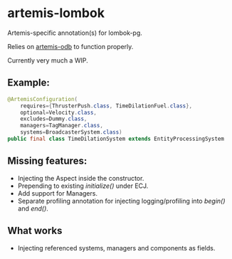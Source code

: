 # artemis-lombok

Artemis-specific annotation(s) for lombok-pg.

Relies on [artemis-odb](https://github.com/junkdog/artemis-odb) to function properly.

Currently very much a WIP.

## Example:
```java
@ArtemisConfiguration(
    requires={ThrusterPush.class, TimeDilationFuel.class},
    optional=Velocity.class,
    excludes=Dummy.class,
    managers=TagManager.class,
    systems=BroadcasterSystem.class)
public final class TimeDilationSystem extends EntityProcessingSystem
```

## Missing features:
- Injecting the Aspect inside the constructor.
- Prepending to existing _initialize()_ under ECJ.
- Add support for Managers.
- Separate profiling annotation for injecting logging/profiling into _begin()_ and _end()_.

## What works
- Injecting referenced systems, managers and components as fields.
